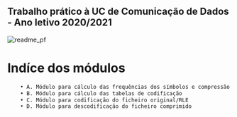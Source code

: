 ## Trabalho prático à UC de Comunicação de Dados - Ano letivo 2020/2021
![readme_pf](https://user-images.githubusercontent.com/61991247/104658171-27688880-56ba-11eb-8345-137eabfecaba.png)

# Indíce dos módulos
```bash
    • A. Módulo para cálculo das frequências dos símbolos e compressão RLE
    • B. Módulo para cálculo das tabelas de codificação
    • C. Módulo para codificação do ficheiro original/RLE
    • D. Módulo para descodificação do ficheiro comprimido 
```

